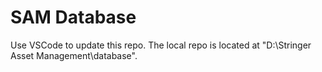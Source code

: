 # SAM Database

Use VSCode to update this repo.  The local repo is located at "D:\Stringer Asset Management\database".